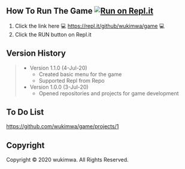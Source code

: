 ## How To Run The Game [![Run on Repl.it](https://repl.it/badge/github/wukimwa/game)](https://repl.it/github/wukimwa/game)
1. Click the link here 💻 https://repl.it/github/wukimwa/game 💻
2. Click the RUN button on Repl.it


## Version History
> - Version 1.1.0 (4-Jul-20)
>   - Created basic menu for the game
>   - Supported Repl from Repo
> - Version 1.0.0 (3-Jul-20)
>   - Opened repositories and projects for game development


## To Do List
https://github.com/wukimwa/game/projects/1


## Copyright
Copyright © 2020 wukimwa. All Rights Reserved.
